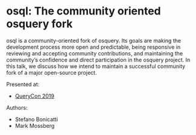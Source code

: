 # osql: The community oriented osquery fork

osql is a community-oriented fork of osquery. Its goals are making the development process more open and predictable, being responsive in reviewing and accepting community contributions, and maintaining the community’s confidence and direct participation in the osquery project. In this talk, we discuss how we intend to maintain a successful community fork of a major open-source project.

Presented at:

- [QueryCon 2019](https://querycon.io)

Authors:

- Stefano Bonicatti
- Mark Mossberg

